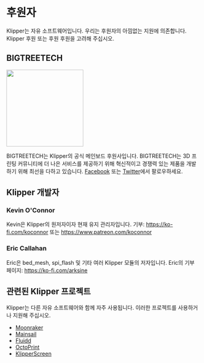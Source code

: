 # 후원자

Klipper는 자유 소프트웨어입니다. 우리는 후원자의 아낌없는 지원에 의존합니다. Klipper 후원 또는 후원 후원을 고려해 주십시오.

## BIGTREETECH

[<img src="./img/sponsors/BTT_BTT.png" width="200" />](https://bigtree-tech.com/collections/all-products)

BIGTREETECH는 Klipper의 공식 메인보드 후원사입니다. BIGTREETECH는 3D 프린팅 커뮤니티에 더 나은 서비스를 제공하기 위해 혁신적이고 경쟁력 있는 제품을 개발하기 위해 최선을 다하고 있습니다. [Facebook](https://www.facebook.com/BIGTREETECH) 또는 [Twitter](https://twitter.com/BigTreeTech)에서 팔로우하세요.

## Klipper 개발자

### Kevin O'Connor

Kevin은 Klipper의 원저자이자 현재 유지 관리자입니다. 기부: <https://ko-fi.com/koconnor> 또는 <https://www.patreon.com/koconnor>

### Eric Callahan

Eric은 bed_mesh, spi_flash 및 기타 여러 Klipper 모듈의 저자입니다. Eric의 기부 페이지: <https://ko-fi.com/arksine>

## 관련된 Klipper 프로젝트

Klipper는 다른 자유 소프트웨어와 함께 자주 사용됩니다. 이러한 프로젝트를 사용하거나 지원해 주십시오.

* [Moonraker](https://github.com/Arksine/moonraker)
* [Mainsail](https://github.com/mainsail-crew/mainsail)
* [Fluidd](https://github.com/fluidd-core/fluidd)
* [OctoPrint](https://octoprint.org/)
* [KlipperScreen](https://github.com/jordanruthe/KlipperScreen)
